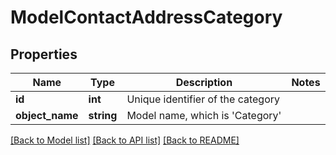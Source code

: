 # ModelContactAddressCategory

## Properties
Name | Type | Description | Notes
------------ | ------------- | ------------- | -------------
**id** | **int** | Unique identifier of the category | 
**object_name** | **string** | Model name, which is &#x27;Category&#x27; | 

[[Back to Model list]](../../README.md#documentation-for-models) [[Back to API list]](../../README.md#documentation-for-api-endpoints) [[Back to README]](../../README.md)

